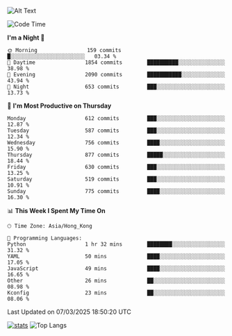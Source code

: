![Alt Text](https://media.tenor.com/3Gehha8RO-sAAAAC/goose-dance.gif)

<!--START_SECTION:waka-->
![Code Time](http://img.shields.io/badge/Code%20Time-418%20hrs%2023%20mins-blue)

**I'm a Night 🦉** 

```text
🌞 Morning                159 commits         █░░░░░░░░░░░░░░░░░░░░░░░░   03.34 % 
🌆 Daytime                1854 commits        ██████████░░░░░░░░░░░░░░░   38.98 % 
🌃 Evening                2090 commits        ███████████░░░░░░░░░░░░░░   43.94 % 
🌙 Night                  653 commits         ███░░░░░░░░░░░░░░░░░░░░░░   13.73 % 
```
📅 **I'm Most Productive on Thursday** 

```text
Monday                   612 commits         ███░░░░░░░░░░░░░░░░░░░░░░   12.87 % 
Tuesday                  587 commits         ███░░░░░░░░░░░░░░░░░░░░░░   12.34 % 
Wednesday                756 commits         ████░░░░░░░░░░░░░░░░░░░░░   15.90 % 
Thursday                 877 commits         █████░░░░░░░░░░░░░░░░░░░░   18.44 % 
Friday                   630 commits         ███░░░░░░░░░░░░░░░░░░░░░░   13.25 % 
Saturday                 519 commits         ███░░░░░░░░░░░░░░░░░░░░░░   10.91 % 
Sunday                   775 commits         ████░░░░░░░░░░░░░░░░░░░░░   16.30 % 
```


📊 **This Week I Spent My Time On** 

```text
🕑︎ Time Zone: Asia/Hong_Kong

💬 Programming Languages: 
Python                   1 hr 32 mins        ████████░░░░░░░░░░░░░░░░░   31.32 % 
YAML                     50 mins             ████░░░░░░░░░░░░░░░░░░░░░   17.05 % 
JavaScript               49 mins             ████░░░░░░░░░░░░░░░░░░░░░   16.65 % 
Other                    26 mins             ██░░░░░░░░░░░░░░░░░░░░░░░   08.98 % 
Kconfig                  23 mins             ██░░░░░░░░░░░░░░░░░░░░░░░   08.06 % 
```


 Last Updated on 07/03/2025 18:50:20 UTC
<!--END_SECTION:waka-->
[![stats](https://github-readme-stats-rose-phi.vercel.app/api?username=jxncted&count_private=true)](https://github.com/jxncted/github-readme-stats)
![Top Langs](https://github-readme-stats-rose-phi.vercel.app/api/top-langs/?username=jxncted\&layout=compact&hide=c,assembly,jupyter%20notebook)
